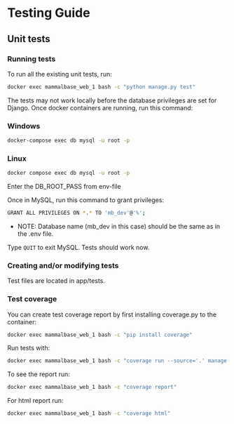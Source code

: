 # Testing Guide

## Unit tests

### Running tests

To run all the existing unit tests, run:

```bash
docker exec mammalbase_web_1 bash -c "python manage.py test"
```

The tests may not work locally before the database privileges are set for Django. Once docker containers are running, run this command:
### Windows
```bash
docker-compose exec db mysql -u root -p
```
### Linux
```bash
docker compose exec db mysql -u root -p
```

Enter the DB_ROOT_PASS from env-file

Once in MySQL, run this command to grant privileges:

```bash
GRANT ALL PRIVILEGES ON *.* TO 'mb_dev'@'%';
```
- NOTE: Database name (mb_dev in this case) should be the same as in the .env file.  

Type ```QUIT``` to exit MySQL. Tests should work now.

### Creating and/or modifying tests

Test files are located in app/tests.  

### Test coverage

You can create test coverage report by first installing coverage.py to the container:
```bash
docker exec mammalbase_web_1 bash -c "pip install coverage"
```
Run tests with:
```bash
docker exec mammalbase_web_1 bash -c "coverage run --source='.' manage.py test"
```

To see the report run:
```bash
docker exec mammalbase_web_1 bash -c "coverage report"
```
For html report run:
```bash
docker exec mammalbase_web_1 bash -c "coverage html"
```
